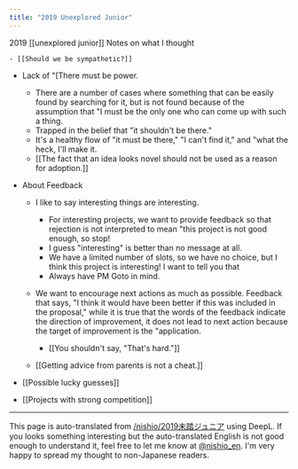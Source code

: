 ```yaml
---
title: "2019 Unexplored Junior"
---
```


2019 [[unexplored junior]] Notes on what I thought

    - [[Should we be sympathetic?]]
- Lack of "[There must be power.
    - There are a number of cases where something that can be easily found by searching for it, but is not found because of the assumption that "I must be the only one who can come up with such a thing.
    - Trapped in the belief that "it shouldn't be there."
    - It's a healthy flow of "it must be there," "I can't find it," and "what the heck, I'll make it.
    - [[The fact that an idea looks novel should not be used as a reason for adoption.]]
- About Feedback
    - I like to say interesting things are interesting.
        - For interesting projects, we want to provide feedback so that rejection is not interpreted to mean "this project is not good enough, so stop!
        - I guess "interesting" is better than no message at all.
        - We have a limited number of slots, so we have no choice, but I think this project is interesting! I want to tell you that
        - Always have PM Goto in mind.

    - We want to encourage next actions as much as possible. Feedback that says, "I think it would have been better if this was included in the proposal," while it is true that the words of the feedback indicate the direction of improvement, it does not lead to next action because the target of improvement is the "application.

        - [[You shouldn't say, "That's hard."]]
    - [[Getting advice from parents is not a cheat.]]

- [[Possible lucky guesses]]
- [[Projects with strong competition]]
---
This page is auto-translated from [/nishio/2019未踏ジュニア](https://scrapbox.io/nishio/2019未踏ジュニア) using DeepL. If you looks something interesting but the auto-translated English is not good enough to understand it, feel free to let me know at [@nishio_en](https://twitter.com/nishio_en). I'm very happy to spread my thought to non-Japanese readers.